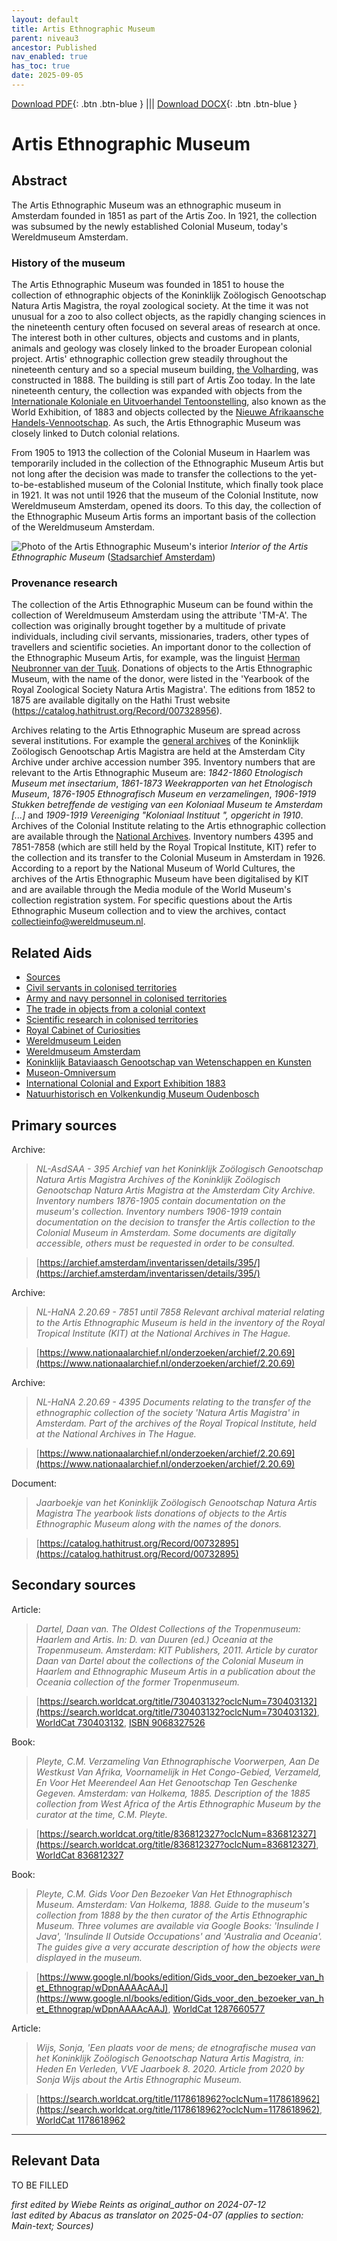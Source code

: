 ```yaml
---
layout: default
title: Artis Ethnographic Museum
parent: niveau3
ancestor: Published
nav_enabled: true
has_toc: true
date: 2025-09-05
--- 
```



[Download PDF](https://raw.githubusercontent.com/colonial-heritage/research-guides-dev/refs/heads/main/EXPORTS/published/PDF/niveau3/English/EMArtis.pdf){: .btn .btn-blue } |||    [Download DOCX](https://raw.githubusercontent.com/colonial-heritage/research-guides-dev/refs/heads/main/EXPORTS/published/DOCX/niveau3/English/EMArtis.docx){: .btn .btn-blue }


# Artis Ethnographic Museum


## Abstract

The Artis Ethnographic Museum was an ethnographic museum in Amsterdam founded in 1851 as part of the Artis Zoo. In 1921, the collection was subsumed by the newly established Colonial Museum, today's Wereldmuseum Amsterdam.

### History of the museum

The Artis Ethnographic Museum was founded in 1851 to house the collection of ethnographic objects of the Koninklijk Zoölogisch Genootschap Natura Artis Magistra, the royal zoological society. At the time it was not unusual for a zoo to also collect objects, as the rapidly changing sciences in the nineteenth century often focused on several areas of research at once. The interest both in other cultures, objects and customs and in plants, animals and geology was closely linked to the broader European colonial project. Artis' ethnographic collection grew steadily throughout the nineteenth century and so a special museum building, [the Volharding](http://www.wikidata.org/entity/Q17302628), was constructed in 1888. The building is still part of Artis Zoo today. In the late nineteenth century, the collection was expanded with objects from the [Internationale Koloniale en Uitvoerhandel Tentoonstelling](https://www.wikidata.org/entity/Q2417163), also known as the World Exhibition, of 1883 and objects collected by the [Nieuwe Afrikaansche Handels-Vennootschap](http://www.wikidata.org/entity/Q2543001). As such, the Artis Ethnographic Museum was closely linked to Dutch colonial relations.

From 1905 to 1913 the collection of the Colonial Museum in Haarlem was temporarily included in the collection of the Ethnographic Museum Artis but not long after the decision was made to transfer the collections to the yet-to-be-established museum of the Colonial Institute, which finally took place in 1921. It was not until 1926 that the museum of the Colonial Institute, now Wereldmuseum Amsterdam, opened its doors. To this day, the collection of the Ethnographic Museum Artis forms an important basis of the collection of the Wereldmuseum Amsterdam.

![Photo of the Artis Ethnographic Museum's interior](https://upload.wikimedia.org/wikipedia/commons/d/d9/Artis%2C_interieur_ethnografisch_museum_3.jpg)
_Interior of the Artis Ethnographic Museum_ ([Stadsarchief Amsterdam](https://commons.wikimedia.org/wiki/File:Artis,_interieur_ethnografisch_museum_3.jpg))

### Provenance research

The collection of the Artis Ethnographic Museum can be found within the collection of Wereldmuseum Amsterdam using the attribute 'TM-A'. The collection was originally brought together by a multitude of private individuals, including civil servants, missionaries, traders, other types of travellers and scientific societies. An important donor to the collection of the Ethnographic Museum Artis, for example, was the linguist [Herman Neubronner van der Tuuk](http://www.wikidata.org/entity/Q549882). Donations of objects to the Artis Ethnographic Museum, with the name of the donor, were listed in the 'Yearbook of the Royal Zoological Society Natura Artis Magistra'. The editions from 1852 to 1875 are available digitally on the Hathi Trust website (https://catalog.hathitrust.org/Record/007328956).

Archives relating to the Artis Ethnographic Museum are spread across several institutions. For example the [general archives](https://archief.amsterdam/inventarissen/details/395/) of the Koninklijk Zoölogisch Genootschap Artis Magistra are held at the Amsterdam City Archive under archive accession number 395. Inventory numbers that are relevant to the Artis Ethnographic Museum are: *1842-1860 Etnologisch Museum met insectarium*, *1861-1873 Weekrapporten van het Etnologisch Museum*, *1876-1905 Ethnografisch Museum en verzamelingen*, *1906-1919 Stukken betreffende de vestiging van een Koloniaal Museum te Amsterdam [...]* and *1909-1919 Vereeniging "Koloniaal Instituut ", opgericht in 1910*. Archives of the Colonial Institute relating to the Artis ethnographic collection are available through the [National Archives](https://www.nationaalarchief.nl/onderzoeken/archief/2.20.69). Inventory numbers 4395 and 7851-7858 (which are still held by the Royal Tropical Institute, KIT) refer to the collection and its transfer to the Colonial Museum in Amsterdam in 1926. According to a report by the National Museum of World Cultures, the archives of the Artis Ethnographic Museum have been digitalised by KIT and are available through the Media module of the World Museum's collection registration system. For specific questions about the Artis Ethnographic Museum collection and to view the archives, contact [collectieinfo@wereldmuseum.nl](mailto:collectieinfo@wereldmuseum.nl).


## Related Aids

 - [Sources](niveau1/English/Sources_20240501.yml)  
 - [Civil servants in colonised territories](niveau2/English/CivilServants_20240316.yml)  
 - [Army and navy personnel in colonised territories](niveau2/English/MilitaryAndNavy_20240417.yml)  
 - [The trade in objects from a colonial context](niveau2/Dutch/Trade_20240326.yml)  
 - [Scientific research in colonised territories](niveau2/English/Science_20240821.yml)  
 - [Royal Cabinet of Curiosities](niveau3/English/KKZ_20240417.yml)  
 - [Wereldmuseum Leiden](niveau3/English/WMLeiden_20240508.yml)  
 - [Wereldmuseum Amsterdam](niveau3/English/WMAmsterdam_20240809.yml)  
 - [Koninklijk Bataviaasch Genootschap van Wetenschappen en Kunsten](niveau3/English/BGKW_20240905.yml)  
 - [Museon-Omniversum](niveau3/English/Museon_20250513.yml)  
 - [International Colonial and Export Exhibition 1883](niveau3/English/Wereldtentoonstelling1883_20250602.yml)  
 - [Natuurhistorisch en Volkenkundig Museum Oudenbosch](niveau3/English/MOudenbosch_20250603.yml)  

## Primary sources

Archive:
  > *NL-AsdSAA - 395 Archief van het Koninklijk Zoölogisch Genootschap Natura Artis Magistra*
  > _Archives of the Koninklijk Zoölogisch Genootschap Natura Artis Magistra at the Amsterdam City Archive. Inventory numbers 1876-1905 contain documentation on the museum's collection. Inventory numbers 1906-1919 contain documentation on the decision to transfer the Artis collection to the Colonial Museum in Amsterdam. Some documents are digitally accessible, others must be requested in order to be consulted._  

  > [https://archief.amsterdam/inventarissen/details/395/](https://archief.amsterdam/inventarissen/details/395/)

Archive:
  > *NL-HaNA 2.20.69 - 7851 until 7858*
  > _Relevant archival material relating to the Artis Ethnographic Museum is held in the inventory of the Royal Tropical Institute (KIT) at the National Archives in The Hague._  

  > [https://www.nationaalarchief.nl/onderzoeken/archief/2.20.69](https://www.nationaalarchief.nl/onderzoeken/archief/2.20.69)

Archive:
  > *NL-HaNA 2.20.69 - 4395*
  > _Documents relating to the transfer of the ethnographic collection of the society 'Natura Artis Magistra' in Amsterdam. Part of the archives of the Royal Tropical Institute, held at the National Archives in The Hague._  

  > [https://www.nationaalarchief.nl/onderzoeken/archief/2.20.69](https://www.nationaalarchief.nl/onderzoeken/archief/2.20.69)

Document:
  > *Jaarboekje van het Koninklijk Zoölogisch Genootschap Natura Artis Magistra*
  > _The yearbook lists donations of objects to the Artis Ethnographic Museum along with the names of the donors._  

  > [https://catalog.hathitrust.org/Record/00732895](https://catalog.hathitrust.org/Record/00732895)

## Secondary sources

Article:
  > *Dartel, Daan van. The Oldest Collections of the Tropenmuseum: Haarlem and Artis. In: D. van Duuren (ed.) Oceania at the Tropenmuseum. Amsterdam: KIT Publishers, 2011.*
  > _Article by curator Daan van Dartel about the collections of the Colonial Museum in Haarlem and Ethnographic Museum Artis in a publication about the Oceania collection of the former Tropenmuseum._  

  > [https://search.worldcat.org/title/730403132?oclcNum=730403132](https://search.worldcat.org/title/730403132?oclcNum=730403132), [WorldCat 730403132](https://search.worldcat.org/title/730403132), [ISBN 9068327526](https://isbnsearch.org/isbn/9068327526)

Book:
  > *Pleyte, C.M.  Verzameling Van Ethnographische Voorwerpen, Aan De Westkust Van Afrika, Voornamelijk in Het Congo-Gebied, Verzameld, En Voor Het Meerendeel Aan Het Genootschap Ten Geschenke Gegeven. Amsterdam: van Holkema, 1885.*
  > _Description of the 1885 collection from West Africa of the Artis Ethnographic Museum by the curator at the time, C.M. Pleyte._  

  > [https://search.worldcat.org/title/836812327?oclcNum=836812327](https://search.worldcat.org/title/836812327?oclcNum=836812327), [WorldCat 836812327](https://search.worldcat.org/title/836812327)

Book:
  > *Pleyte, C.M. Gids Voor Den Bezoeker Van Het Ethnographisch Museum. Amsterdam: Van Holkema, 1888.*
  > _Guide to the museum's collection from 1888 by the then curator of the Artis Ethnographic Museum. Three volumes are available via Google Books: 'Insulinde I Java', 'Insulinde II Outside Occupations' and 'Australia and Oceania'. The guides give a very accurate description of how the objects were displayed in the museum._  

  > [https://www.google.nl/books/edition/Gids_voor_den_bezoeker_van_het_Ethnograp/wDpnAAAAcAAJ](https://www.google.nl/books/edition/Gids_voor_den_bezoeker_van_het_Ethnograp/wDpnAAAAcAAJ), [WorldCat 1287660577](https://search.worldcat.org/title/1287660577)

Article:
  > *Wijs, Sonja, 'Een plaats voor de mens; de etnografische musea van het Koninklijk Zoölogisch Genootschap Natura Artis Magistra, in: Heden En Verleden, VVE Jaarboek 8. 2020.*
  > _Article from 2020 by Sonja Wijs about the Artis Ethnographic Museum._  

  > [https://search.worldcat.org/title/1178618962?oclcNum=1178618962](https://search.worldcat.org/title/1178618962?oclcNum=1178618962), [WorldCat 1178618962](https://search.worldcat.org/title/1178618962)



---
## Relevant Data 
TO BE FILLED

_first edited by Wiebe Reints as original_author on 2024-07-12_  
_last edited by Abacus as translator on 2025-04-07
(applies to section: Main-text; Sources)_
        